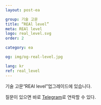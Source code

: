 ```yaml
---
layout: post-ea

group: 기술 고문 
title: “REAl level”
meta: REAl level
logo: real_level.svg
order: 2

category: ea

og: img/og-real-level.jpg

lang: kr
ref: real_level
---
```


기술 고문“REAl level”업그레이드에 있습니다.

질문이 있으면 바로 <a href="https://t.me/chutkoy" target="_blank">Telegram</a>로 연락할 수 있다.
